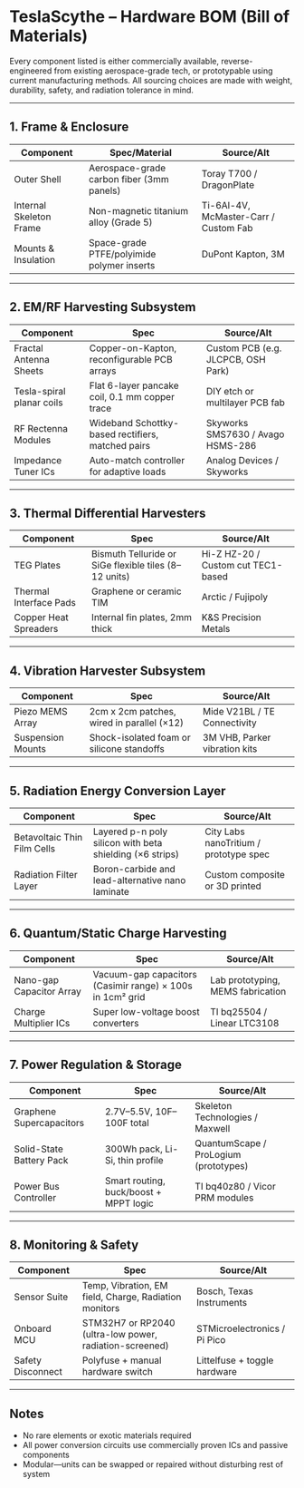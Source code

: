 # TeslaScythe – Hardware BOM (Bill of Materials)

Every component listed is either commercially available, reverse-engineered from existing aerospace-grade tech, or prototypable using current manufacturing methods. All sourcing choices are made with weight, durability, safety, and radiation tolerance in mind.

---

## 1. Frame & Enclosure

| Component              | Spec/Material                          | Source/Alt                        |
|------------------------|--------------------------------------|---------------------------------|
| Outer Shell            | Aerospace-grade carbon fiber (3mm panels) | Toray T700 / DragonPlate        |
| Internal Skeleton Frame | Non-magnetic titanium alloy (Grade 5) | Ti-6Al-4V, McMaster-Carr / Custom Fab |
| Mounts & Insulation    | Space-grade PTFE/polyimide polymer inserts | DuPont Kapton, 3M              |

---

## 2. EM/RF Harvesting Subsystem

| Component            | Spec                                 | Source/Alt                         |
|----------------------|------------------------------------|----------------------------------|
| Fractal Antenna Sheets | Copper-on-Kapton, reconfigurable PCB arrays | Custom PCB (e.g. JLCPCB, OSH Park) |
| Tesla-spiral planar coils | Flat 6-layer pancake coil, 0.1 mm copper trace | DIY etch or multilayer PCB fab    |
| RF Rectenna Modules   | Wideband Schottky-based rectifiers, matched pairs | Skyworks SMS7630 / Avago HSMS-286 |
| Impedance Tuner ICs   | Auto-match controller for adaptive loads | Analog Devices / Skyworks         |

---

## 3. Thermal Differential Harvesters

| Component            | Spec                                 | Source/Alt                        |
|----------------------|------------------------------------|---------------------------------|
| TEG Plates           | Bismuth Telluride or SiGe flexible tiles (8–12 units) | Hi-Z HZ-20 / Custom cut TEC1-based |
| Thermal Interface Pads | Graphene or ceramic TIM             | Arctic / Fujipoly                |
| Copper Heat Spreaders | Internal fin plates, 2mm thick      | K&S Precision Metals            |

---

## 4. Vibration Harvester Subsystem

| Component           | Spec                                  | Source/Alt                      |
|---------------------|-------------------------------------|--------------------------------|
| Piezo MEMS Array    | 2cm x 2cm patches, wired in parallel (×12) | Mide V21BL / TE Connectivity    |
| Suspension Mounts   | Shock-isolated foam or silicone standoffs | 3M VHB, Parker vibration kits   |

---

## 5. Radiation Energy Conversion Layer

| Component            | Spec                                     | Source/Alt                       |
|----------------------|----------------------------------------|--------------------------------|
| Betavoltaic Thin Film Cells | Layered p-n poly silicon with beta shielding (×6 strips) | City Labs nanoTritium / prototype spec |
| Radiation Filter Layer | Boron-carbide and lead-alternative nano laminate | Custom composite or 3D printed  |

---

## 6. Quantum/Static Charge Harvesting

| Component             | Spec                                   | Source/Alt                      |
|-----------------------|--------------------------------------|--------------------------------|
| Nano-gap Capacitor Array | Vacuum-gap capacitors (Casimir range) × 100s in 1cm² grid | Lab prototyping, MEMS fabrication |
| Charge Multiplier ICs  | Super low-voltage boost converters     | TI bq25504 / Linear LTC3108     |

---

## 7. Power Regulation & Storage

| Component             | Spec                                   | Source/Alt                      |
|-----------------------|--------------------------------------|--------------------------------|
| Graphene Supercapacitors | 2.7V–5.5V, 10F–100F total            | Skeleton Technologies / Maxwell |
| Solid-State Battery Pack | 300Wh pack, Li-Si, thin profile       | QuantumScape / ProLogium (prototypes) |
| Power Bus Controller   | Smart routing, buck/boost + MPPT logic | TI bq40z80 / Vicor PRM modules  |

---

## 8. Monitoring & Safety

| Component             | Spec                                   | Source/Alt                      |
|-----------------------|--------------------------------------|--------------------------------|
| Sensor Suite          | Temp, Vibration, EM field, Charge, Radiation monitors | Bosch, Texas Instruments        |
| Onboard MCU           | STM32H7 or RP2040 (ultra-low power, radiation-screened) | STMicroelectronics / Pi Pico    |
| Safety Disconnect     | Polyfuse + manual hardware switch     | Littelfuse + toggle hardware    |

---

## Notes

- No rare elements or exotic materials required  
- All power conversion circuits use commercially proven ICs and passive components  
- Modular—units can be swapped or repaired without disturbing rest of system  
